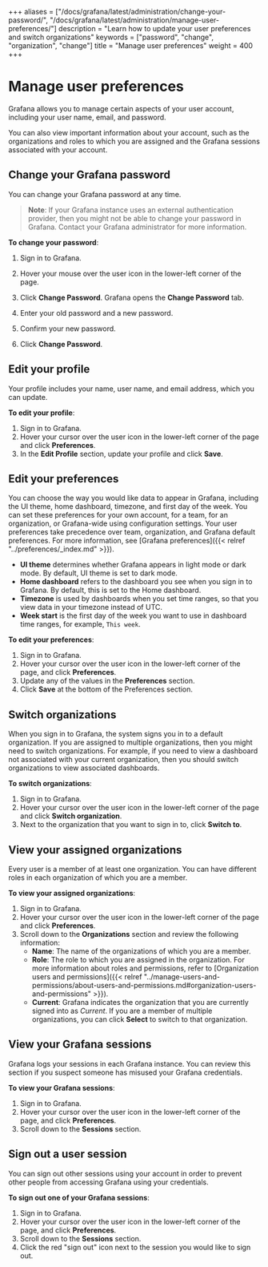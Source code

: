 +++
aliases = ["/docs/grafana/latest/administration/change-your-password/", "/docs/grafana/latest/administration/manage-user-preferences/"]
description = "Learn how to update your user preferences and switch organizations"
keywords = ["password", "change", "organization", "change"]
title = "Manage user preferences"
weight = 400
+++

# Manage user preferences

Grafana allows you to manage certain aspects of your user account, including your user name, email, and password.

You can also view important information about your account, such as the organizations and roles to which you are assigned and the Grafana sessions associated with your account.

## Change your Grafana password

You can change your Grafana password at any time.

> **Note**: If your Grafana instance uses an <!--[external authentication provider]({{< relref "../../auth/_index.md" >}})--> external authentication provider, then you might not be able to change your password in Grafana. Contact your Grafana administrator for more information.

**To change your password**:

1. Sign in to Grafana.
1. Hover your mouse over the user icon in the lower-left corner of the page.
1. Click **Change Password**.
   Grafana opens the **Change Password** tab.

1. Enter your old password and a new password.
1. Confirm your new password.
1. Click **Change Password**.

## Edit your profile

Your profile includes your name, user name, and email address, which you can update.

**To edit your profile**:

1. Sign in to Grafana.
1. Hover your cursor over the user icon in the lower-left corner of the page and click **Preferences**.
1. In the **Edit Profile** section, update your profile and click **Save**.

## Edit your preferences

You can choose the way you would like data to appear in Grafana, including the UI theme, home dashboard, timezone, and first day of the week. You can set these preferences for your own account, for a team, for an organization, or Grafana-wide using configuration settings. Your user preferences take precedence over team, organization, and Grafana default preferences. For more information, see [Grafana preferences]({{< relref "../preferences/_index.md" >}}).

- **UI theme** determines whether Grafana appears in light mode or dark mode. By default, UI theme is set to dark mode.
- **Home dashboard** refers to the dashboard you see when you sign in to Grafana. By default, this is set to the Home dashboard.
- **Timezone** is used by dashboards when you set time ranges, so that you view data in your timezone instead of UTC.
- **Week start** is the first day of the week you want to use in dashboard time ranges, for example, `This week`.

**To edit your preferences**:

1. Sign in to Grafana.
1. Hover your cursor over the user icon in the lower-left corner of the page, and click **Preferences**.
1. Update any of the values in the **Preferences** section.
1. Click **Save** at the bottom of the Preferences section.

## Switch organizations

When you sign in to Grafana, the system signs you in to a default organization. If you are assigned to multiple organizations, then you might need to switch organizations. For example, if you need to view a dashboard not associated with your current organization, then you should switch organizations to view associated dashboards.

**To switch organizations**:

1. Sign in to Grafana.
1. Hover your cursor over the user icon in the lower-left corner of the page and click **Switch organization**.
1. Next to the organization that you want to sign in to, click **Switch to**.

## View your assigned organizations

Every user is a member of at least one organization. You can have different roles in each organization of which you are a member.

**To view your assigned organizations**:

1. Sign in to Grafana.
1. Hover your cursor over the user icon in the lower-left corner of the page and click **Preferences**.
1. Scroll down to the **Organizations** section and review the following information:
   - **Name**: The name of the organizations of which you are a member.
   - **Role**: The role to which you are assigned in the organization. For more information about roles and permissions, refer to [Organization users and permissions]({{< relref "../manage-users-and-permissions/about-users-and-permissions.md#organization-users-and-permissions" >}}).
   - **Current**: Grafana indicates the organization that you are currently signed into as _Current_. If you are a member of multiple organizations, you can click **Select** to switch to that organization.

## View your Grafana sessions

Grafana logs your sessions in each Grafana instance. You can review this section if you suspect someone has misused your Grafana credentials.

**To view your Grafana sessions**:

1. Sign in to Grafana.
1. Hover your cursor over the user icon in the lower-left corner of the page, and click **Preferences**.
1. Scroll down to the **Sessions** section.

## Sign out a user session

You can sign out other sessions using your account in order to prevent other people from accessing Grafana using your credentials.

**To sign out one of your Grafana sessions**:

1. Sign in to Grafana.
1. Hover your cursor over the user icon in the lower-left corner of the page, and click **Preferences**.
1. Scroll down to the **Sessions** section.
1. Click the red "sign out" icon next to the session you would like to sign out.
